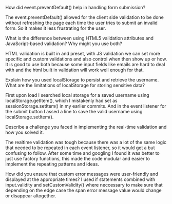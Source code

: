 How did event.preventDefault() help in handling form submission?

The event.preventDefault() allowed for the client side validation to be done without refreshing the page each time the user tries to submit an invalid form. So it makes it less frustrating for the user.


What is the difference between using HTML5 validation attributes and JavaScript-based validation? Why might you use both?

HTML validation is built in and preset, with JS validation we can set more specific and custom validations and also control when then show up or how. It is good to use both because some input fields like emails are hard to deal with and the html built in validation will work well enough for that.


Explain how you used localStorage to persist and retrieve the username. What are the limitations of localStorage for storing sensitive data?

First upon load I searched local storage for a saved username using localStorage.getItem(), which I mistakenly had set as sessionStorage.setItem() in my earlier commits. And in the event listener for the submit button I assed a line to save the valid username using localStorage.setItem().


Describe a challenge you faced in implementing the real-time validation and how you solved it.

The realtime validation was tough because there was a lot of the same logic that needed to be repeated in each event listener, so it would get a but confusing to follow. After some time and googling I found it was better to just use factory functions, this made the code modular and easier to implement the repeating patterns and ideas.


How did you ensure that custom error messages were user-friendly and displayed at the appropriate times?
I used if statements combined with input.validity and setCustomValidity() where neccessary to make sure that depending on the edge case the span error message value would change or disappear altogether. 
